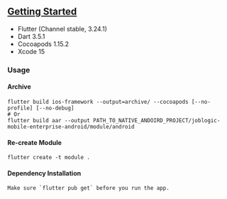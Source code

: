 ## [Getting Started](https://docs.flutter.dev/get-started/install)
- Flutter (Channel stable, 3.24.1)
- Dart 3.5.1
- Cocoapods 1.15.2
- Xcode 15

### Usage
#### Archive
```
flutter build ios-framework --output=archive/ --cocoapods [--no-profile] [--no-debug]
# Or
flutter build aar --output PATH_TO_NATIVE_ANDOIRD_PROJECT/joblogic-mobile-enterprise-android/module/android
```

#### Re-create Module
```
flutter create -t module .
```

#### Dependency Installation
```
Make sure `flutter pub get` before you run the app.
```